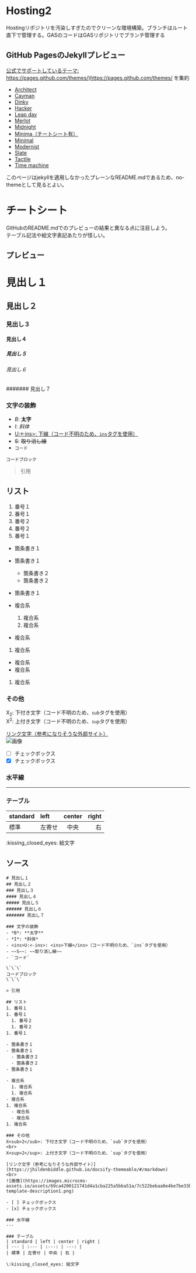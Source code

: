 # Hosting2
Hostingリポジトリを汚染しすぎたのでクリーンな環境構築。ブランチはルート直下で管理する。GASのコードはGASリポジトリでブランチ管理する

## GitHub PagesのJekyllプレビュー
[公式でサポートしているテーマ: ](https://pages.github.com/themes/)https://pages.github.com/themes/)https://pages.github.com/themes/ を集約

- [Architect](https://shimajima-eiji.github.io/Hosting_demo_jekyll_Architect/)
- [Cayman](https://shimajima-eiji.github.io/Hosting_demo_jekyll_Cayman/)
- [Dinky](https://shimajima-eiji.github.io/Hosting_demo_jekyll_Dinky/)
- [Hacker](https://shimajima-eiji.github.io/Hosting_demo_jekyll_Hacker/)
- [Leap day](https://shimajima-eiji.github.io/Hosting_demo_jekyll_Leap-day/)
- [Merlot](https://shimajima-eiji.github.io/Hosting_demo_jekyll_Merlot/)
- [Midnight](https://shimajima-eiji.github.io/Hosting_demo_jekyll_Midnight/)
- [Minima（チートシート有）](https://shimajima-eiji.github.io/Hosting_demo_jekyll_Minima/)
- [Minimal](https://shimajima-eiji.github.io/Hosting_demo_jekyll_Minimal/)
- [Modernist](https://shimajima-eiji.github.io/Hosting_demo_jekyll_Modernist/)
- [Slate](https://shimajima-eiji.github.io/Hosting_demo_jekyll_Slate/)
- [Tactile](https://shimajima-eiji.github.io/Hosting_demo_jekyll_Tactile/)
- [Time machine](https://shimajima-eiji.github.io/Hosting_demo_jekyll_Time-machine/)

このページはjekyllを適用しなかったプレーンなREADME.mdであるため、no-themeとして見るとよい。

# チートシート
GitHubのREADME.mdでのプレビューの結果と異なる点に注目しよう。
<br>
テーブル記法や絵文字表記あたりが怪しい。

## プレビュー

# 見出し１
## 見出し２
### 見出し３
#### 見出し４
##### 見出し５
###### 見出し６
####### 見出し７

### 文字の装飾
- *B*: **太字**
- *I*: *斜体*
- <ins>U:<-ins>: <ins>下線</ins>（コード不明のため、`ins`タグを使用）
- ~~S~~: ~~取り消し線~~
- `コード`

```
コードブロック
```

> 引用

## リスト
1. 番号１
1. 番号１
  1. 番号２
  1. 番号２
1. 番号１

- 箇条書き１
- 箇条書き１
  - 箇条書き２
  - 箇条書き２
- 箇条書き１

- 複合系
  1. 複合系
  1. 複合系
- 複合系
1. 複合系
  - 複合系
  - 複合系
1. 複合系

### その他
X<sub>2</sub>: 下付き文字（コード不明のため、`sub`タグを使用）
<br>
X<sup>2</sup>: 上付き文字（コード不明のため、`sup`タグを使用）

[リンク文字（参考になりそうな外部サイト）](https://jhildenbiddle.github.io/docsify-themeable/#/markdown)
<br>
![画像](https://images.microcms-assets.io/assets/69ca4200121741d4a1cba225a5bba51a/7c522bebaa0e4be7be33b5f12fcc2cc0/blog-template-description1.png)

- [ ] チェックボックス
- [x] チェックボックス

### 水平線
---

### テーブル
| standard | left | center | right |
| --- | :--- | :---: | ---: |
| 標準 | 左寄せ | 中央 | 右 |

\:kissing_closed_eyes: 絵文字

## ソース
```
# 見出し１
## 見出し２
### 見出し３
#### 見出し４
##### 見出し５
###### 見出し６
####### 見出し７

### 文字の装飾
- *B*: **太字**
- *I*: *斜体*
- <ins>U:<-ins>: <ins>下線</ins>（コード不明のため、`ins`タグを使用）
- ~~S~~: ~~取り消し線~~
- `コード`

\`\`\`
コードブロック
\`\`\`

> 引用

## リスト
1. 番号１
1. 番号１
  1. 番号２
  1. 番号２
1. 番号１

- 箇条書き１
- 箇条書き１
  - 箇条書き２
  - 箇条書き２
- 箇条書き１

- 複合系
  1. 複合系
  1. 複合系
- 複合系
1. 複合系
  - 複合系
  - 複合系
1. 複合系

### その他
X<sub>2</sub>: 下付き文字（コード不明のため、`sub`タグを使用）
<br>
X<sup>2</sup>: 上付き文字（コード不明のため、`sup`タグを使用）

[リンク文字（参考になりそうな外部サイト）](https://jhildenbiddle.github.io/docsify-themeable/#/markdown)
<br>
![画像](https://images.microcms-assets.io/assets/69ca4200121741d4a1cba225a5bba51a/7c522bebaa0e4be7be33b5f12fcc2cc0/blog-template-description1.png)

- [ ] チェックボックス
- [x] チェックボックス

### 水平線
---

### テーブル
| standard | left | center | right |
| --- | :--- | :---: | ---: |
| 標準 | 左寄せ | 中央 | 右 |

\:kissing_closed_eyes: 絵文字
```
